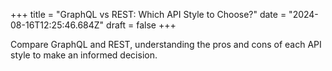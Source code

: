 +++
title = "GraphQL vs REST: Which API Style to Choose?"
date = "2024-08-16T12:25:46.684Z"
draft = false
+++

  Compare GraphQL and REST, understanding the pros and cons of each API style to make an informed decision.
        